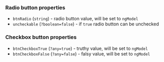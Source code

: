 
### Radio button properties
  - `btnRadio` (`string`) - radio button value, will be set to `ngModel`
  - `uncheckable` (`?boolean=false`) - if `true` radio button can be unchecked

### Checkbox button properties
  - `btnCheckboxTrue` (`?any=true`) - truthy value, will be set to `ngModel`
  - `btnCheckboxFalse` (`?any=false`) - falsy value, will be set to `ngModel`
